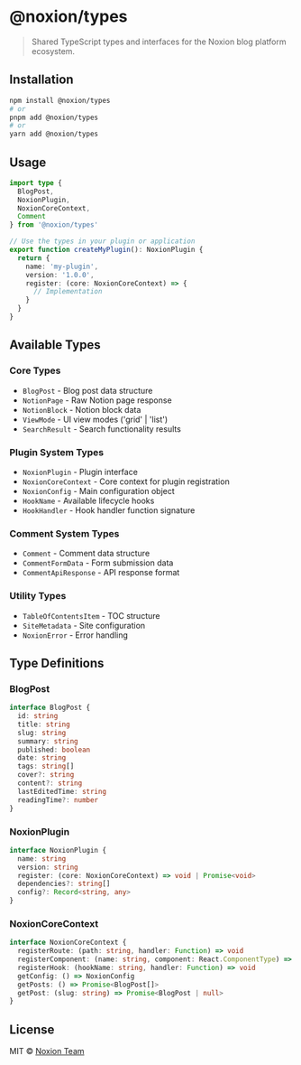 # @noxion/types

> Shared TypeScript types and interfaces for the Noxion blog platform ecosystem.

## Installation

```bash
npm install @noxion/types
# or
pnpm add @noxion/types
# or
yarn add @noxion/types
```

## Usage

```typescript
import type { 
  BlogPost, 
  NoxionPlugin, 
  NoxionCoreContext,
  Comment 
} from '@noxion/types'

// Use the types in your plugin or application
export function createMyPlugin(): NoxionPlugin {
  return {
    name: 'my-plugin',
    version: '1.0.0',
    register: (core: NoxionCoreContext) => {
      // Implementation
    }
  }
}
```

## Available Types

### Core Types

- `BlogPost` - Blog post data structure
- `NotionPage` - Raw Notion page response
- `NotionBlock` - Notion block data
- `ViewMode` - UI view modes ('grid' | 'list')
- `SearchResult` - Search functionality results

### Plugin System Types

- `NoxionPlugin` - Plugin interface
- `NoxionCoreContext` - Core context for plugin registration
- `NoxionConfig` - Main configuration object
- `HookName` - Available lifecycle hooks
- `HookHandler` - Hook handler function signature

### Comment System Types

- `Comment` - Comment data structure
- `CommentFormData` - Form submission data
- `CommentApiResponse` - API response format

### Utility Types

- `TableOfContentsItem` - TOC structure
- `SiteMetadata` - Site configuration
- `NoxionError` - Error handling

## Type Definitions

### BlogPost

```typescript
interface BlogPost {
  id: string
  title: string
  slug: string
  summary: string
  published: boolean
  date: string
  tags: string[]
  cover?: string
  content?: string
  lastEditedTime: string
  readingTime?: number
}
```

### NoxionPlugin

```typescript
interface NoxionPlugin {
  name: string
  version: string
  register: (core: NoxionCoreContext) => void | Promise<void>
  dependencies?: string[]
  config?: Record<string, any>
}
```

### NoxionCoreContext

```typescript
interface NoxionCoreContext {
  registerRoute: (path: string, handler: Function) => void
  registerComponent: (name: string, component: React.ComponentType) => void
  registerHook: (hookName: string, handler: Function) => void
  getConfig: () => NoxionConfig
  getPosts: () => Promise<BlogPost[]>
  getPost: (slug: string) => Promise<BlogPost | null>
}
```

## License

MIT © [Noxion Team](../../LICENSE)